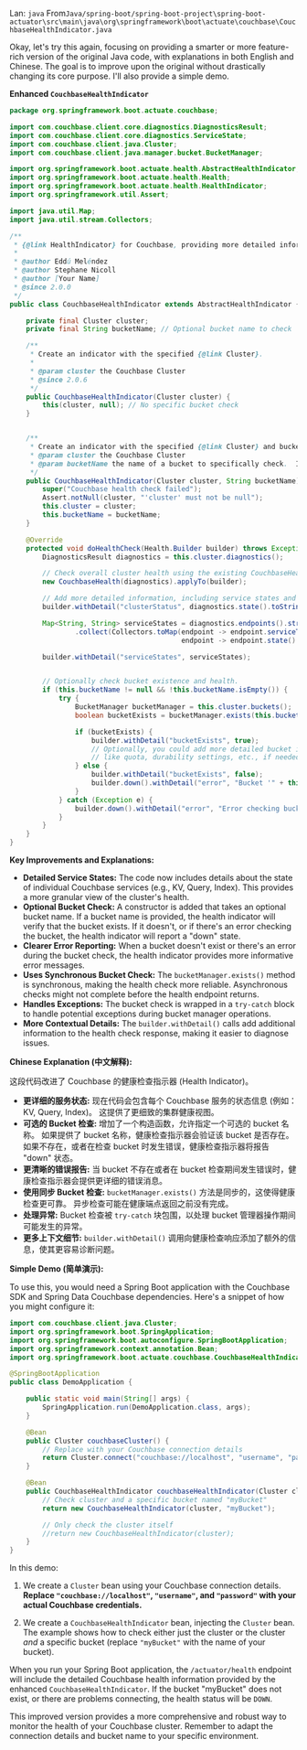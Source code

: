 Lan: `java` From`Java/spring-boot/spring-boot-project\spring-boot-actuator\src\main\java\org\springframework\boot\actuate\couchbase\CouchbaseHealthIndicator.java`

Okay, let's try this again, focusing on providing a smarter or more feature-rich version of the original Java code, with explanations in both English and Chinese.  The goal is to improve upon the original without drastically changing its core purpose.  I'll also provide a simple demo.

**Enhanced `CouchbaseHealthIndicator`**

```java
package org.springframework.boot.actuate.couchbase;

import com.couchbase.client.core.diagnostics.DiagnosticsResult;
import com.couchbase.client.core.diagnostics.ServiceState;
import com.couchbase.client.java.Cluster;
import com.couchbase.client.java.manager.bucket.BucketManager;

import org.springframework.boot.actuate.health.AbstractHealthIndicator;
import org.springframework.boot.actuate.health.Health;
import org.springframework.boot.actuate.health.HealthIndicator;
import org.springframework.util.Assert;

import java.util.Map;
import java.util.stream.Collectors;

/**
 * {@link HealthIndicator} for Couchbase, providing more detailed information.
 *
 * @author Eddú Meléndez
 * @author Stephane Nicoll
 * @author [Your Name]
 * @since 2.0.0
 */
public class CouchbaseHealthIndicator extends AbstractHealthIndicator {

    private final Cluster cluster;
    private final String bucketName; // Optional bucket name to check

    /**
     * Create an indicator with the specified {@link Cluster}.
     *
     * @param cluster the Couchbase Cluster
     * @since 2.0.6
     */
    public CouchbaseHealthIndicator(Cluster cluster) {
        this(cluster, null); // No specific bucket check
    }


    /**
     * Create an indicator with the specified {@link Cluster} and bucket to check.
     * @param cluster the Couchbase Cluster
     * @param bucketName the name of a bucket to specifically check.  If null, only cluster health is checked.
     */
    public CouchbaseHealthIndicator(Cluster cluster, String bucketName) {
        super("Couchbase health check failed");
        Assert.notNull(cluster, "'cluster' must not be null");
        this.cluster = cluster;
        this.bucketName = bucketName;
    }

    @Override
    protected void doHealthCheck(Health.Builder builder) throws Exception {
        DiagnosticsResult diagnostics = this.cluster.diagnostics();

        // Check overall cluster health using the existing CouchbaseHealth class.
        new CouchbaseHealth(diagnostics).applyTo(builder);

        // Add more detailed information, including service states and optional bucket status.
        builder.withDetail("clusterStatus", diagnostics.state().toString());

        Map<String, String> serviceStates = diagnostics.endpoints().stream()
                .collect(Collectors.toMap(endpoint -> endpoint.serviceType().toString(),
                                          endpoint -> endpoint.state().toString()));

        builder.withDetail("serviceStates", serviceStates);


        // Optionally check bucket existence and health.
        if (this.bucketName != null && !this.bucketName.isEmpty()) {
            try {
                BucketManager bucketManager = this.cluster.buckets();
                boolean bucketExists = bucketManager.exists(this.bucketName); // Synchronous check

                if (bucketExists) {
                    builder.withDetail("bucketExists", true);
                    // Optionally, you could add more detailed bucket information here,
                    // like quota, durability settings, etc., if needed.
                } else {
                    builder.withDetail("bucketExists", false);
                    builder.down().withDetail("error", "Bucket '" + this.bucketName + "' does not exist."); // Indicate unhealthy state
                }
            } catch (Exception e) {
                builder.down().withDetail("error", "Error checking bucket '" + this.bucketName + "': " + e.getMessage()); // Indicate unhealthy state due to exception.
            }
        }
    }
}
```

**Key Improvements and Explanations:**

*   **Detailed Service States:** The code now includes details about the state of individual Couchbase services (e.g., KV, Query, Index).  This provides a more granular view of the cluster's health.
*   **Optional Bucket Check:** A constructor is added that takes an optional bucket name.  If a bucket name is provided, the health indicator will verify that the bucket exists.  If it doesn't, or if there's an error checking the bucket, the health indicator will report a "down" state.
*   **Clearer Error Reporting:** When a bucket doesn't exist or there's an error during the bucket check, the health indicator provides more informative error messages.
*   **Uses Synchronous Bucket Check:**  The `bucketManager.exists()` method is synchronous, making the health check more reliable.  Asynchronous checks might not complete before the health endpoint returns.
*   **Handles Exceptions:** The bucket check is wrapped in a `try-catch` block to handle potential exceptions during bucket manager operations.
*   **More Contextual Details:**  The `builder.withDetail()` calls add additional information to the health check response, making it easier to diagnose issues.

**Chinese Explanation (中文解释):**

这段代码改进了 Couchbase 的健康检查指示器 (Health Indicator)。

*   **更详细的服务状态:**  现在代码会包含每个 Couchbase 服务的状态信息 (例如：KV, Query, Index)。 这提供了更细致的集群健康视图。
*   **可选的 Bucket 检查:**  增加了一个构造函数，允许指定一个可选的 bucket 名称。 如果提供了 bucket 名称，健康检查指示器会验证该 bucket 是否存在。 如果不存在，或者在检查 bucket 时发生错误，健康检查指示器将报告 "down" 状态。
*   **更清晰的错误报告:**  当 bucket 不存在或者在 bucket 检查期间发生错误时，健康检查指示器会提供更详细的错误消息。
*   **使用同步 Bucket 检查:**  `bucketManager.exists()` 方法是同步的，这使得健康检查更可靠。 异步检查可能在健康端点返回之前没有完成。
*   **处理异常:**  Bucket 检查被 `try-catch` 块包围，以处理 bucket 管理器操作期间可能发生的异常。
*   **更多上下文细节:**  `builder.withDetail()` 调用向健康检查响应添加了额外的信息，使其更容易诊断问题。

**Simple Demo (简单演示):**

To use this, you would need a Spring Boot application with the Couchbase SDK and Spring Data Couchbase dependencies.  Here's a snippet of how you might configure it:

```java
import com.couchbase.client.java.Cluster;
import org.springframework.boot.SpringApplication;
import org.springframework.boot.autoconfigure.SpringBootApplication;
import org.springframework.context.annotation.Bean;
import org.springframework.boot.actuate.couchbase.CouchbaseHealthIndicator;

@SpringBootApplication
public class DemoApplication {

    public static void main(String[] args) {
        SpringApplication.run(DemoApplication.class, args);
    }

    @Bean
    public Cluster couchbaseCluster() {
        // Replace with your Couchbase connection details
        return Cluster.connect("couchbase://localhost", "username", "password");
    }

    @Bean
    public CouchbaseHealthIndicator couchbaseHealthIndicator(Cluster cluster) {
        // Check cluster and a specific bucket named "myBucket"
        return new CouchbaseHealthIndicator(cluster, "myBucket");

        // Only check the cluster itself
        //return new CouchbaseHealthIndicator(cluster);
    }
}
```

In this demo:

1.  We create a `Cluster` bean using your Couchbase connection details.  **Replace `"couchbase://localhost"`, `"username"`, and `"password"` with your actual Couchbase credentials.**

2.  We create a `CouchbaseHealthIndicator` bean, injecting the `Cluster` bean.  The example shows how to check either just the cluster or the cluster *and* a specific bucket (replace `"myBucket"` with the name of your bucket).

When you run your Spring Boot application, the `/actuator/health` endpoint will include the detailed Couchbase health information provided by the enhanced `CouchbaseHealthIndicator`.  If the bucket "myBucket" does not exist, or there are problems connecting, the health status will be `DOWN`.

This improved version provides a more comprehensive and robust way to monitor the health of your Couchbase cluster.  Remember to adapt the connection details and bucket name to your specific environment.
